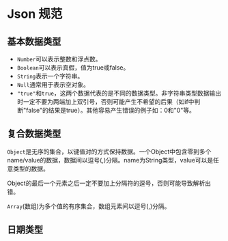 # Json 规范

## 基本数据类型
* `Number`可以表示整数和浮点数。
* `Boolean`可以表示真假，值为true或false。
* `String`表示一个字符串。
* `Null`通常用于表示空对象。
* `"true"`和`true`，这两个数据代表的是不同的数据类型。非字符串类型数据输出时一定不要为两端加上双引号，否则可能产生不希望的后果（如if中判断"false"的结果是true）。其他容易产生错误的例子如：0和"0"等。

## 复合数据类型
`Object`是无序的集合，以键值对的方式保持数据。一个Object中包含零到多个name/value的数据，数据间以逗号(,)分隔。name为String类型，value可以是任意类型的数据。

Object的最后一个元素之后一定不要加上分隔符的逗号，否则可能导致解析出错。

`Array`(数组)为多个值的有序集合，数组元素间以逗号(,)分隔。

## 日期类型